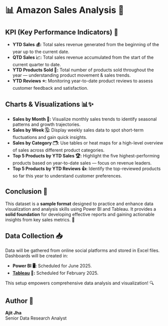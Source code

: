 # 📊 Amazon Sales Analysis 🚀

## KPI (Key Performance Indicators) 🎯

- **YTD Sales 💰:** Total sales revenue generated from the beginning of the year up to the current date.
- **QTD Sales 📈:** Total sales revenue accumulated from the start of the current quarter to date.
- **YTD Products Sold 🛒:** Total number of products sold throughout the year — understanding product movement & sales trends.
- **YTD Reviews ⭐:** Monitoring year-to-date product reviews to assess customer feedback and satisfaction.

## Charts & Visualizations 📊✨

- **Sales by Month 📅:** Visualize monthly sales trends to identify seasonal patterns and growth trajectories.
- **Sales by Week 🗓️:** Display weekly sales data to spot short-term fluctuations and gain quick insights.
- **Sales by Category 🗂️:** Use tables or heat maps for a high-level overview of sales across different product categories.
- **Top 5 Products by YTD Sales 🏆:** Highlight the five highest-performing products based on year-to-date sales — focus on revenue leaders.
- **Top 5 Products by YTD Reviews 👍:** Identify the top-reviewed products so far this year to understand customer preferences.

## Conclusion 🎯

This dataset is a **sample format** designed to practice and enhance data visualization and analysis skills using Power BI and Tableau. It provides a **solid foundation** for developing effective reports and gaining actionable insights from key sales metrics. 🚀

## Data Collection 📥

Data will be gathered from online social platforms and stored in Excel files. Dashboards will be created in:

- **Power BI 🖥️:** Scheduled for June 2025.
- **[Tableau]([url](https://public.tableau.com/app/profile/ajit.jha/viz/AmazonSalesAnalysis_17615791955230/Dashboard1?publish=yes)) 🧩:** Scheduled for February 2025.

This setup empowers comprehensive data analysis and visualization! 🔍

## Author 📝

**Ajit Jha**  
Senior Data Research Analyst
